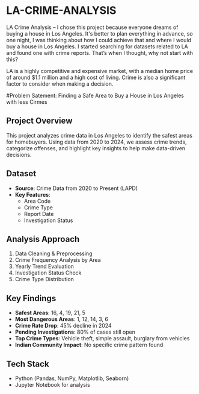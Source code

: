 # LA-CRIME-ANALYSIS

LA Crime Analysis – I chose this project because everyone dreams of buying a house in Los Angeles. It's better to plan everything in advance, so one night, I was thinking about how I could achieve that and where I would buy a house in Los Angeles. I started searching for datasets related to LA and found one with crime reports. That’s when I thought, why not start with this?

LA is a highly competitive and expensive market, with a median home price of around $1.1 million and a high cost of living. Crime is also a significant factor to consider when making a decision.

#Problem Satement: Finding a Safe Area to Buy a House in Los Angeles with less Cirmes  

## Project Overview  
This project analyzes crime data in Los Angeles to identify the safest areas for homebuyers. Using data from 2020 to 2024, we assess crime trends, categorize offenses, and highlight key insights to help make data-driven decisions.  


## Dataset  
- **Source**: Crime Data from 2020 to Present (LAPD)  
- **Key Features**:  
  - Area Code  
  - Crime Type  
  - Report Date  
  - Investigation Status  

## Analysis Approach  
1. Data Cleaning & Preprocessing  
2. Crime Frequency Analysis by Area  
3. Yearly Trend Evaluation  
4. Investigation Status Check  
5. Crime Type Distribution  

## Key Findings  
- **Safest Areas**: 16, 4, 19, 21, 5  
- **Most Dangerous Areas**: 1, 12, 14, 3, 6  
- **Crime Rate Drop**: 45% decline in 2024  
- **Pending Investigations**: 80% of cases still open  
- **Top Crime Types**: Vehicle theft, simple assault, burglary from vehicles  
- **Indian Community Impact**: No specific crime pattern found  

## Tech Stack  
- Python (Pandas, NumPy, Matplotlib, Seaborn)  
- Jupyter Notebook for analysis  


